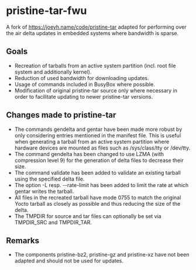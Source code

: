 # pristine-tar-fwu
A fork of https://joeyh.name/code/pristine-tar adapted for performing over the air delta updates in embedded systems where bandwidth is sparse.

## Goals
* Recreation of tarballs from an active system partition (incl. root file system and additionally kernel).
* Reduction of used bandwidth for downloading updates.
* Usage of commands included in BusyBox where possible.
* Modification of original pristine-tar source only where necessary in order to facilitate updating to newer pristine-tar versions.

## Changes made to pristine-tar
* The commands gendelta and gentar have been made more robust by only considering entries mentioned in the manifest file. This is useful when generating a tarball from an active system partition where hardware devices are mounted as files such as /sys/class/tty or /dev/tty.
* The command gendelta has been changed to use LZMA (with compression level 9) for the generation of delta files to decrease their size.
* The command validate has been added to validate an existing tarball using the specified delta file.
* The option -L resp. --rate-limit has been added to limit the rate at which gentar writes the tarball.
* All files in the recreated tarball have mode 0755 to match the original Yocto tarball as closely as possible and thus reducing the size of the delta.
* The TMPDIR for source and tar files can optionally be set via TMPDIR_SRC and TMPDIR_TAR.

## Remarks
* The components pristine-bz2, pristine-gz and pristine-xz have not been adapted and should not be used for updates.
